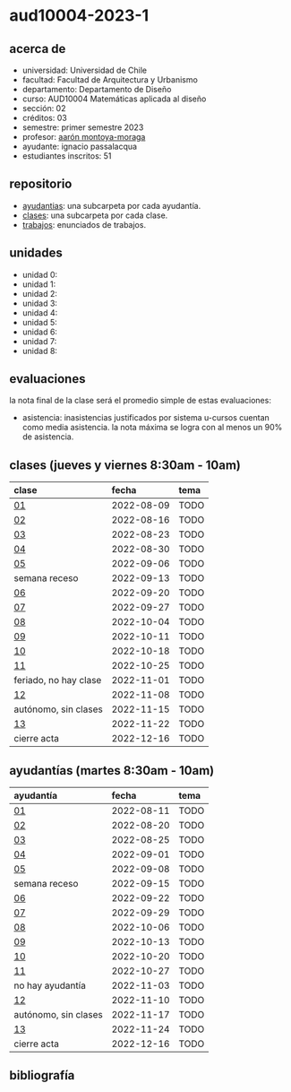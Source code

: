 # aud10004-2023-1

## acerca de

- universidad: Universidad de Chile
- facultad: Facultad de Arquitectura y Urbanismo
- departamento: Departamento de Diseño
- curso: AUD10004 Matemáticas aplicada al diseño
- sección: 02
- créditos: 03
- semestre: primer semestre 2023
- profesor: [aarón montoya-moraga](https://montoyamoraga.io)
- ayudante: ignacio passalacqua
- estudiantes inscritos: 51

## repositorio

- [ayudantias](./ayudantias/): una subcarpeta por cada ayudantía.
- [clases](./clases/): una subcarpeta por cada clase.
- [trabajos](./trabajos/): enunciados de trabajos.

## unidades

- unidad 0:
- unidad 1:
- unidad 2:
- unidad 3:
- unidad 4:
- unidad 5:
- unidad 6:
- unidad 7:
- unidad 8:

## evaluaciones

la nota final de la clase será el promedio simple de estas evaluaciones:

- asistencia: inasistencias justificados por sistema u-cursos cuentan como media asistencia. la nota máxima se logra con al menos un 90% de asistencia.
<!-- - trabajos de investigación: 2 trabajos de investigación individuales, se cuenta solamente la mejor nota.
- controles en grupo:
  - 3 controles grupales hechos en horario de ayudantía, uno al final de cada mes septiembre, octubre y noviembre.
  - cada control tiene 3 ejercicios, el peor se borra
  - de los 3 controles, el peor también se borra.
  - pauta: cada control tiene 1 punto base, más 3 puntos por cada ejercicio, así:
    - 3 por el ejercicio todo bien.
    - 2 puntos por errores pequeños de aritmética
    - 1 punto por el intento
    - 0 puntos por entregar en blanco. -->

## clases (jueves y viernes 8:30am - 10am)

| clase                  | fecha      | tema |
| :--------------------- | :--------- | :--- |
| [01](clases/clase-01/) | 2022-08-09 | TODO |
| [02](clases/clase-02/) | 2022-08-16 | TODO |
| [03](clases/clase-03/) | 2022-08-23 | TODO |
| [04](clases/clase-04/) | 2022-08-30 | TODO |
| [05](clases/clase-05/) | 2022-09-06 | TODO |
| semana receso          | 2022-09-13 | TODO |
| [06](clases/clase-06/) | 2022-09-20 | TODO |
| [07](clases/clase-07/) | 2022-09-27 | TODO |
| [08](clases/clase-08/) | 2022-10-04 | TODO |
| [09](clases/clase-09/) | 2022-10-11 | TODO |
| [10](clases/clase-10/) | 2022-10-18 | TODO |
| [11](clases/clase-11/) | 2022-10-25 | TODO |
| feriado, no hay clase  | 2022-11-01 | TODO |
| [12](clases/clase-12/) | 2022-11-08 | TODO |
| autónomo, sin clases   | 2022-11-15 | TODO |
| [13](clases/clase-13/) | 2022-11-22 | TODO |
| cierre acta            | 2022-12-16 | TODO |

## ayudantías (martes 8:30am - 10am)

| ayudantía                      | fecha      | tema |
| :----------------------------- | :--------- | :--- |
| [01](ayudantias/ayudantia-01/) | 2022-08-11 | TODO |
| [02](ayudantias/ayudantia-02/) | 2022-08-20 | TODO |
| [03](ayudantias/ayudantia-03/) | 2022-08-25 | TODO |
| [04](ayudantias/ayudantia-04/) | 2022-09-01 | TODO |
| [05](ayudantias/ayudantia-05/) | 2022-09-08 | TODO |
| semana receso                  | 2022-09-15 | TODO |
| [06](ayudantias/ayudantia-06/) | 2022-09-22 | TODO |
| [07](ayudantias/ayudantia-07/) | 2022-09-29 | TODO |
| [08](ayudantias/ayudantia-08/) | 2022-10-06 | TODO |
| [09](ayudantias/ayudantia-09/) | 2022-10-13 | TODO |
| [10](ayudantias/ayudantia-10/) | 2022-10-20 | TODO |
| [11](ayudantias/ayudantia-11/) | 2022-10-27 | TODO |
| no hay ayudantía               | 2022-11-03 | TODO |
| [12](ayudantias/ayudantia-12/) | 2022-11-10 | TODO |
| autónomo, sin clases           | 2022-11-17 | TODO |
| [13](ayudantias/ayudantia-13/) | 2022-11-24 | TODO |
| cierre acta                    | 2022-12-16 | TODO |

## bibliografía

<!-- - https://www.khanacademy.org/science/physics/
- https://ocw.mit.edu/courses/8-01sc-classical-mechanics-fall-2016/
- https://natureofcode.com/
- http://www.fis.puc.cl/~rbenguri/EstaticaDinamica-rb.html -->
